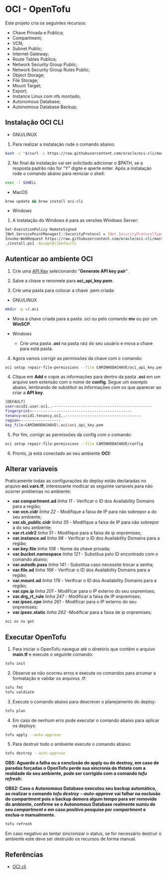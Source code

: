 # OCI - OpenTofu

Este projeto cria os seguintes recursos:
+ Chave Privada e Publica;
+ Compartment; 
+ VCN;
+ Subnet Public;
+ Internet Gateway;
+ Route Tables Publica;
+ Network Security Group Public;
+ Network Security Group Rules Public;
+ Object Storage;
+ File Storage;
+ Mount Target;
+ Export;
+ Instance Linux com nfs montado;
+ Autonomous Database;
+ Autonomous Database Backup;

## Instalação OCI CLI

+ GNU/LINUX

1. Para realizar a instalação rode o comando abaixo:
```bash
bash -c "$(curl -L https://raw.githubusercontent.com/oracle/oci-cli/master/scripts/install/install.sh)"
```

2. No final da instalação vai ser solicitado adicionar o $PATH, se a resposta padrão não for "Y" digite e aperte enter. Após a instalação rode o comando abaixo para reiniciar o shell: 

```bash
exec -l $SHELL
```

+ MacOS

```bash
brew update && brew install oci-cli
```

+ Windows

1. A instalação do Windows é para as versões Windows Server:

```bash
Set-ExecutionPolicy RemoteSigned
[Net.ServicePointManager]::SecurityProtocol = [Net.SecurityProtocolType]::Tls12
Invoke-WebRequest https://raw.githubusercontent.com/oracle/oci-cli/master/scripts/install/install.ps1 -OutFile install.ps1
./install.ps1 -AcceptAllDefaults
```

## Autenticar ao ambiente OCI

1. Crie uma [API Key](https://cloud.oracle.com/identity/domains/my-profile/api-keys) selecionando "**Generate API key pair**".

2. Salve a chave e renomeie para **oci_api_key.pem**.

3. Crie uma pasta para colocar a chave .pem criada:

+ GNU/LINUX

```bash
mkdir -p ~/.oci
```
   + Mova a chave criada para a pasta .oci ou pelo comando **mv** ou por um **WinSCP**.

+ Windows

  + Crie uma pasta **.oci** na pasta raiz do seu usuário e mova a chave para está pasta.

4. Agora vamos corrigir as permissões da chave com o comando:

```bash
oci setup repair-file-permissions --file CAMINHODACHAVE/oci_api_key.pem
```

4. Clique em **Add** e copie as informações para dentro da pasta **.oci** em um arquivo sem extensão com o nome de **config**. Segue um exemplo abaixo, lembrando de substituir as informações com os que aparecer ao criar a **API key**.

```bash
[DEFAULT]
user=ocid1.user.oc1..---------------------------------------------
fingerprint=---------------------------------------------
tenancy=ocid1.tenancy.oc1..----------------------------------
region=------------------
key_file=CAMINHODACHAVE\.oci\oci_api_key.pem
```

5. Por fim, corrigir as permissões da config com o comando:

```bash
oci setup repair-file-permissions --file CAMINHODACHAVE/config
```

6. Pronto, já está conectado ao seu ambiente **OCI**!

## Alterar variaveis

Praticamente todas as configurações do deploy estão declaradas no arquivo **oci.vars.tf**, interessante modicar as seguinte variaveis para não ocorrer problemas no ambiente:
+ **var.compartment.ad** _linha 11_ - Verificar o ID dos Availability Domains para a região;
+ **var.vcn.cidr** _linha 22_ - Modifique a faixa de IP para não sobrepor a do seu ambiente;
+ **var.sb_public.cidr** _linha 35_ - Modifique a faixa de IP para não sobrepor a do seu ambiente;
+ **var.rt.cidr2** _linha 51_ - Modifique para a faixa de ip onpremises;
+ **var.instance.ad** _linha 98_ - Verificar o ID dos Availability Domains para a região;
+ **var.key.file** _linha 108_ - Nome da chave privada;
+ **var.bucket.namespace** _linha 121_ - Substitua pelo ID encontrado com o comando abaixo;
+ **var.autodb.pass** _linha 141_ - Substitua caso necessite trocar a senha;
+ **var.file.ad** _linha 166_ - Verificar o ID dos Availability Domains para a região;
+ **var.mount.ad** _linha 178_ - Verificar o ID dos Availability Domains para a região;
+ **var.cpe.ip** _linha 201_ - Modificar para o IP externo do seu onpremises;
+ **var.drg_rt_rule** _linha 247_ - Modificar a faixa de IP onpremises;
+ **var.ipsec.cpe** _linha 261_ - Modificar para o IP externo do seu onpremises;
+ **var.ipsec.static** _linha 262_ -Modificar para a faixa de ip onpremises;

```bash
oci os ns get
```

## Executar OpenTofu

1. Para iniciar o OpenTofu navegue até o diretório que contêm o arquivo **main.tf** e execute o seguinte comando:

```bash
tofu init
```

2. Observe se não ocorreu erros e execute os comandos para arrumar a formatação e validar os arquivos .tf:

```bash
tofu fmt
tofu valdiate
```

3. Execute o comando abaixo para descrever o planejamento do deploy:

```bash
tofu plan
```

4. Em caso de nenhum erro pode executar o comando abaixo para aplicar os deploys:

```bash
tofu apply --auto-approve
```

5. Para destruir todo o ambiente execute o comando abaixo:

```bash
tofu destroy --auto-approve
```

**OBS: Aguarde a falha ou a conclusão do apply ou do destroy, em caso de paradas forçadas o OpenTofu perde sua sincronia do tfstate com a realidade do seu ambiente, pode ser corrigido com o comando _tofu refresh_:**

**OBS2: Caso o Autonomous Database executou seu backup automático, ao realizar o comando *tofu destroy --auto-approve* vai falhar na exclusão do *compartment* pois o backup demora algum tempo para ser removido do ambiente, confirme se o Autonomous Database realmente sumiu do seu *compartment* e em caso positivo pesquise por *compartment* e exclua-o manualmente.**

```bash
tofu refresh
```

Em caso negativo ao tentar sincronizar o status, se for necessário destruir o ambiente este deve ser destruido os recursos de forma manual.

## Referências

+ [OCI cli](https://docs.oracle.com/en-us/iaas/Content/API/SDKDocs/cliinstall.htm#InstallingCLI)
